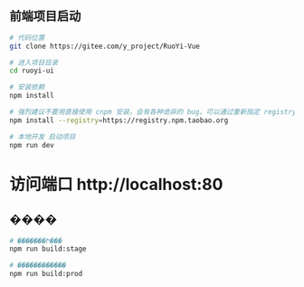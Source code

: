 ## 前端项目启动

```bash
# 代码位置
git clone https://gitee.com/y_project/RuoYi-Vue

# 进入项目目录
cd ruoyi-ui

# 安装依赖
npm install

# 强烈建议不要用直接使用 cnpm 安装，会有各种诡异的 bug，可以通过重新指定 registry 来解决 npm 安装速度慢的问题。
npm install --registry=https://registry.npm.taobao.org

# 本地开发 启动项目
npm run dev
```

# 访问端口 http://localhost:80

## ����

```bash
# �������Ի���
npm run build:stage

# ������������
npm run build:prod
```